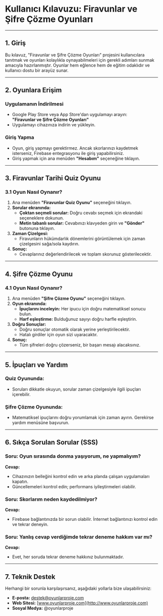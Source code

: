 # **Kullanıcı Kılavuzu: Firavunlar ve Şifre Çözme Oyunları**

---

## **1. Giriş**

Bu kılavuz, "Firavunlar ve Şifre Çözme Oyunları" projesini kullanıcılara tanıtmak ve oyunları kolaylıkla oynayabilmeleri için gerekli adımları sunmak amacıyla hazırlanmıştır. Oyunlar hem eğlence hem de eğitim odaklıdır ve kullanıcı dostu bir arayüz sunar.

---

## **2. Oyunlara Erişim**

### **Uygulamanın İndirilmesi**
- Google Play Store veya App Store'dan uygulamayı arayın:  
  **"Firavunlar ve Şifre Çözme Oyunları"**  
- Uygulamayı cihazınıza indirin ve yükleyin.

### **Giriş Yapma**
- Oyun, giriş yapmayı gerektirmez. Ancak skorlarınızı kaydetmek isterseniz, Firebase entegrasyonu ile giriş yapabilirsiniz.  
- Giriş yapmak için ana menüden **"Hesabım"** seçeneğine tıklayın.

---

## **3. Firavunlar Tarihi Quiz Oyunu**

### **3.1 Oyun Nasıl Oynanır?**
1. Ana menüden **"Firavunlar Quiz Oyunu"** seçeneğini tıklayın.  
2. **Sorular ekranında:**
   - **Çoktan seçmeli sorular:** Doğru cevabı seçmek için ekrandaki seçeneklere dokunun.  
   - **Metin tabanlı sorular:** Cevabınızı klavyeden girin ve **"Gönder"** butonuna tıklayın.  
3. **Zaman Çizelgesi:**  
   - Firavunların hükümdarlık dönemlerini görüntülemek için zaman çizelgesini sağa/sola kaydırın.  
4. **Sonuç:**  
   - Cevaplarınız değerlendirilecek ve toplam skorunuz gösterilecektir.  

---

## **4. Şifre Çözme Oyunu**

### **4.1 Oyun Nasıl Oynanır?**
1. Ana menüden **"Şifre Çözme Oyunu"** seçeneğini tıklayın.  
2. **Oyun ekranında:**
   - **İpuçlarını inceleyin:** Her ipucu için doğru matematiksel sonucu bulun.  
   - **Harf eşleştirme:** Bulduğunuz sayıyı doğru harfle eşleştirin.  
3. **Doğru Sonuçlar:**  
   - Doğru sonuçlar otomatik olarak yerine yerleştirilecektir.  
   - Hatalı girdiler için oyun sizi uyaracaktır.  
4. **Sonuç:**  
   - Tüm şifreleri doğru çözerseniz, bir başarı mesajı alacaksınız.  

---

## **5. İpuçları ve Yardım**

### **Quiz Oyununda:**
- Soruları dikkatle okuyun, sorular zaman çizelgesiyle ilgili ipuçları içerebilir.  

### **Şifre Çözme Oyununda:**
- Matematiksel ipuçlarını doğru yorumlamak için zaman ayırın. Gerekirse yardım menüsüne başvurun.  

---

## **6. Sıkça Sorulan Sorular (SSS)**

### **Soru:** Oyun sırasında donma yaşıyorum, ne yapmalıyım?  
**Cevap:**  
- Cihazınızın belleğini kontrol edin ve arka planda çalışan uygulamaları kapatın.  
- Güncellemeleri kontrol edin; performans iyileştirmeleri olabilir.  

### **Soru:** Skorlarım neden kaydedilmiyor?  
**Cevap:**  
- Firebase bağlantınızda bir sorun olabilir. İnternet bağlantınızı kontrol edin ve tekrar deneyin.  

### **Soru:** Yanlış cevap verdiğimde tekrar deneme hakkım var mı?  
**Cevap:**  
- Evet, her soruda tekrar deneme hakkınız bulunmaktadır.  

---

## **7. Teknik Destek**

Herhangi bir sorunla karşılaşırsanız, aşağıdaki yollarla bize ulaşabilirsiniz:

- **E-posta:** destek@oyunlarproje.com  
- **Web Sitesi:** [www.oyunlarproje.com](http://www.oyunlarproje.com)  
- **Sosyal Medya:** @oyunlarproje  
